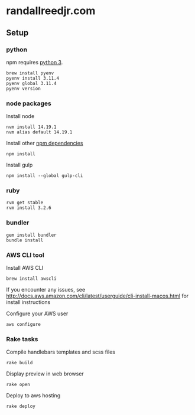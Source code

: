 # randallreedjr.com

## Setup

### python
npm requires [python 3](https://opensource.com/article/19/5/python-3-default-mac).
```
brew install pyenv
pyenv install 3.11.4
pyenv global 3.11.4
pyenv version
```

### node packages

Install node
```
nvm install 14.19.1
nvm alias default 14.19.1
```

Install other [npm dependencies](https://dev.to/hasantezcan/solution-of-cant-find-python-executable-python-node-error-35i5)
```
npm install
```

Install gulp
```
npm install --global gulp-cli
```

### ruby
```
rvm get stable
rvm install 3.2.6
```

### bundler
```
gem install bundler
bundle install
```


### AWS CLI tool

Install AWS CLI
```
brew install awscli
```

If you encounter any issues, see http://docs.aws.amazon.com/cli/latest/userguide/cli-install-macos.html for install instructions

Configure your AWS user
```
aws configure
```

### Rake tasks

Compile handlebars templates and scss files
```
rake build
```

Display preview in web browser
```
rake open
```

Deploy to aws hosting
```
rake deploy
```
